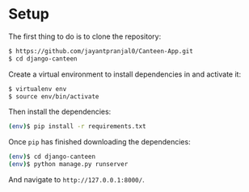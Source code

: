# Setup

The first thing to do is to clone the repository:

```sh
$ https://github.com/jayantpranjal0/Canteen-App.git
$ cd django-canteen
```

Create a virtual environment to install dependencies in and activate it:

```sh
$ virtualenv env
$ source env/bin/activate
```

Then install the dependencies:

```sh
(env)$ pip install -r requirements.txt
```

Once `pip` has finished downloading the dependencies:
```sh
(env)$ cd django-canteen
(env)$ python manage.py runserver
```
And navigate to `http://127.0.0.1:8000/`.



<!-- 

Things left to complete basic:
1. OTP based orders verifications
2. Update on every item prepraration and order and delivery


Migrate the model to just keep count of meals with the user
This is a different kind of project
 -->


 <!-- 
 Further tasks:
 Optimizations
  -->